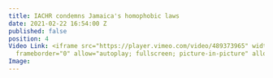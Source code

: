 ```yaml
---
title: IACHR condemns Jamaica's homophobic laws
date: 2021-02-22 16:54:00 Z
published: false
position: 4
Video Link: <iframe src="https://player.vimeo.com/video/489373965" width="640" height="360"
  frameborder="0" allow="autoplay; fullscreen; picture-in-picture" allowfullscreen></iframe>
Image: 
---
```


